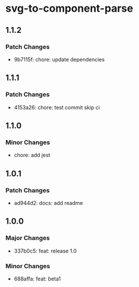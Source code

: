 # svg-to-component-parse

## 1.1.2

### Patch Changes

- 9b7115f: chore: update dependencies

## 1.1.1

### Patch Changes

- 4153a26: chore: test commit skip ci

## 1.1.0

### Minor Changes

- chore: add jest

## 1.0.1

### Patch Changes

- ad944d2: docs: add readme

## 1.0.0

### Major Changes

- 337b0c5: feat: release 1.0

### Minor Changes

- 688affa: feat: beta1
